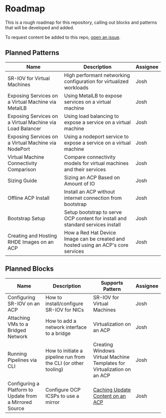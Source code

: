 # Roadmap
This is a rough roadmap for this repository, calling out blocks and patterns that will be developed and added.

To request content be added to this repo, [open an issue](https://github.com/RedHatEdge/patterns/issues/new/choose).

## Planned Patterns
| Name | Description | Assignee |
| --- | --- | --- |
| SR-IOV for Virtual Machines | High performant networking configuration for virtualized workloads | Josh |
| Exposing Services on a Virtual Machine via MetalLB | Using MetalLB to expose services on a virtual machine | Josh |
| Exposing Services on a Virtual Machine via Load Balancer | Using load balancing to expose a service on a virtual machine | Josh |
| Exposing Services on a Virtual Machine via NodePort | Using a nodeport service to expose a service on a virtual machine | Josh |
| Virtual Machine Connectivity Comparison | Compare connectivity models for virtual machines and their services | Josh |
| Sizing Guide | Sizing an ACP Based on Amount of IO | Josh |
| Offline ACP Install | Install an ACP without internet connection from bootstrap | Josh |
| Bootstrap Setup | Setup bootstrap to serve OCP content for install and standard services install | Josh |
| Creating and Hosting RHDE Images on an ACP | How a Red Hat Device Image can be created and hosted using an ACP's core services | Josh |

## Planned Blocks
| Name | Description | Supports Pattern | Assignee |
| --- | --- | --- | --- |
| Configuring SR-IOV on an ACP | How to install/configure SR-IOV for NICs | SR-IOV for Virtual Machines | Josh |
| Attaching VMs to a Bridged Network | How to add a network interface to a bridge | Virtualization on an ACP | Josh |
| Running Pipelines via CLI | How to initiate a pipeline run from the CLI (or other tooling) | Creating Windows Virtual Machine Templates for Virtualization on an ACP | Josh |
| Configuring a Platform to Update from a Mirrored Source | Configure OCP ICSPs to use a mirror | [Caching Update Content on an ACP](./patterns/caching-platform-updates-on-an-acp/README.md) | Josh |